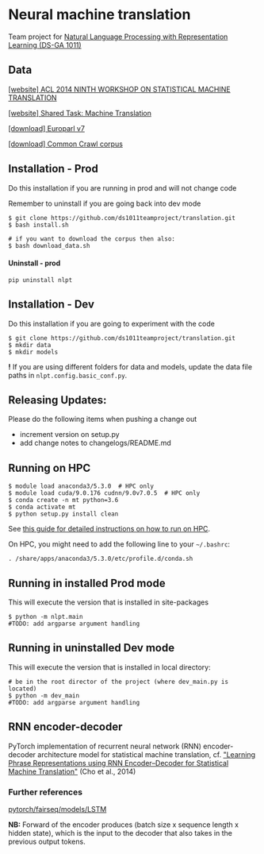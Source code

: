 # Neural machine translation

Team project for [Natural Language Processing with Representation Learning
(DS-GA 1011)](https://docs.google.com/document/d/1o0TTWocbkqPa9qsTCXnEFXf3NZzwZLLLSw7SSZmNla8/edit#heading=h.ga92jtl8vlih)

## Data

[[website] ACL 2014 NINTH WORKSHOP ON STATISTICAL MACHINE TRANSLATION](http://www.statmt.org/wmt14/index.html)

[[website] Shared Task: Machine Translation](http://www.statmt.org/wmt14/translation-task.html)

[[download] Europarl v7](http://www.statmt.org/wmt13/training-parallel-europarl-v7.tgz)

[[download] Common Crawl corpus](http://www.statmt.org/wmt13/training-parallel-commoncrawl.tgz)

## Installation - Prod
Do this installation if you are running in prod and will not change code

Remember to uninstall if you are going back into dev mode
```
$ git clone https://github.com/ds1011teamproject/translation.git
$ bash install.sh

# if you want to download the corpus then also:
$ bash download_data.sh
```

#### Uninstall - prod
```
pip uninstall nlpt
```

## Installation - Dev
Do this installation if you are going to experiment with the code
```
$ git clone https://github.com/ds1011teamproject/translation.git
$ mkdir data
$ mkdir models
```

**!** If you are using different folders for data and models, update the data file paths in `nlpt.config.basic_conf.py`.


## Releasing Updates:
Please do the following items when pushing a change out
- increment version on setup.py
- add change notes to changelogs/README.md


## Running on HPC

```
$ module load anaconda3/5.3.0  # HPC only
$ module load cuda/9.0.176 cudnn/9.0v7.0.5  # HPC only
$ conda create -n mt python=3.6
$ conda activate mt
$ python setup.py install clean
```

See [this guide for detailed instructions on how to run on HPC](https://github.com/mvishwali28/quantifier-rnn-learning).

On HPC, you might need to add the following line to your `~/.bashrc`:

```
. /share/apps/anaconda3/5.3.0/etc/profile.d/conda.sh
```

## Running in installed Prod mode
This will execute the version that is installed in site-packages
```
$ python -m nlpt.main
#TODO: add argparse argument handling
```

## Running in uninstalled Dev mode
This will execute the version that is installed in local directory:
```
# be in the root director of the project (where dev_main.py is located)
$ python -m dev_main
#TODO: add argparse argument handling
```

## RNN encoder-decoder

PyTorch implementation of recurrent neural network (RNN) encoder-decoder architecture model for statistical machine translation, cf. ["Learning Phrase Representations using RNN Encoder–Decoder for Statistical Machine Translation"](https://arxiv.org/pdf/1406.1078.pdf) (Cho et al., 2014)

### Further references

[pytorch/fairseq/models/LSTM](https://github.com/pytorch/fairseq/blob/master/fairseq/models/lstm.py)

**NB:** Forward of the encoder produces (batch size x sequence length x hidden state), which is the input to the decoder that also takes in the previous output tokens.

